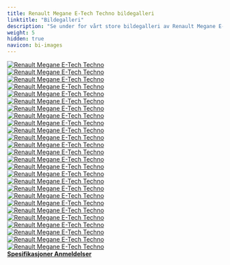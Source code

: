 ```yaml
---
title: Renault Megane E-Tech Techno bildegalleri
linktitle: "Bildegalleri"
description: "Se under for vårt store bildegalleri av Renault Megane E-Tech Techno. Klikk på bildene for høyoppløselige versjoner."
weight: 5
hidden: true
navicon: bi-images
---
```

<!-- markdownlint-disable MD033 -->
<div class="row" id ="my-gallery">
	<div class="pswp-grid-item col-6 col-md-4">
		<a href="https://media.evkx.net/multimedia/models/renault/megane/megane_e-tech_techno/charging_1.jpeg"
data-pswp-src="https://media.evkx.net/multimedia/models/renault/megane/megane_e-tech_techno/charging_1.jpeg"
data-pswp-width="3000"
data-pswp-height="2134" 
target="_blank">
			<img src="https://media.evkx.net/multimedia/models/renault/megane/megane_e-tech_techno/charging_1_xst.jpeg" alt="Renault Megane E-Tech Techno" class="img-fluid " />
		</a>
	</div>
	<div class="pswp-grid-item col-6 col-md-4">
		<a href="https://media.evkx.net/multimedia/models/renault/megane/megane_e-tech_techno/exterior_1.jpeg"
data-pswp-src="https://media.evkx.net/multimedia/models/renault/megane/megane_e-tech_techno/exterior_1.jpeg"
data-pswp-width="3000"
data-pswp-height="1999" 
target="_blank">
			<img src="https://media.evkx.net/multimedia/models/renault/megane/megane_e-tech_techno/exterior_1_xst.jpeg" alt="Renault Megane E-Tech Techno" class="img-fluid " />
		</a>
	</div>
	<div class="pswp-grid-item col-6 col-md-4">
		<a href="https://media.evkx.net/multimedia/models/renault/megane/megane_e-tech_techno/exterior_2.jpeg"
data-pswp-src="https://media.evkx.net/multimedia/models/renault/megane/megane_e-tech_techno/exterior_2.jpeg"
data-pswp-width="3000"
data-pswp-height="2001" 
target="_blank">
			<img src="https://media.evkx.net/multimedia/models/renault/megane/megane_e-tech_techno/exterior_2_xst.jpeg" alt="Renault Megane E-Tech Techno" class="img-fluid " />
		</a>
	</div>
	<div class="pswp-grid-item col-6 col-md-4">
		<a href="https://media.evkx.net/multimedia/models/renault/megane/megane_e-tech_techno/exterior_3.jpg"
data-pswp-src="https://media.evkx.net/multimedia/models/renault/megane/megane_e-tech_techno/exterior_3.jpg"
data-pswp-width="3000"
data-pswp-height="2000" 
target="_blank">
			<img src="https://media.evkx.net/multimedia/models/renault/megane/megane_e-tech_techno/exterior_3_xst.jpg" alt="Renault Megane E-Tech Techno" class="img-fluid " />
		</a>
	</div>
	<div class="pswp-grid-item col-6 col-md-4">
		<a href="https://media.evkx.net/multimedia/models/renault/megane/megane_e-tech_techno/exterior_4.jpeg"
data-pswp-src="https://media.evkx.net/multimedia/models/renault/megane/megane_e-tech_techno/exterior_4.jpeg"
data-pswp-width="3000"
data-pswp-height="2001" 
target="_blank">
			<img src="https://media.evkx.net/multimedia/models/renault/megane/megane_e-tech_techno/exterior_4_xst.jpeg" alt="Renault Megane E-Tech Techno" class="img-fluid " />
		</a>
	</div>
	<div class="pswp-grid-item col-6 col-md-4">
		<a href="https://media.evkx.net/multimedia/models/renault/megane/megane_e-tech_techno/exterior_5.jpeg"
data-pswp-src="https://media.evkx.net/multimedia/models/renault/megane/megane_e-tech_techno/exterior_5.jpeg"
data-pswp-width="3000"
data-pswp-height="2000" 
target="_blank">
			<img src="https://media.evkx.net/multimedia/models/renault/megane/megane_e-tech_techno/exterior_5_xst.jpeg" alt="Renault Megane E-Tech Techno" class="img-fluid " />
		</a>
	</div>
	<div class="pswp-grid-item col-6 col-md-4">
		<a href="https://media.evkx.net/multimedia/models/renault/megane/megane_e-tech_techno/exterior_6.jpeg"
data-pswp-src="https://media.evkx.net/multimedia/models/renault/megane/megane_e-tech_techno/exterior_6.jpeg"
data-pswp-width="3000"
data-pswp-height="2250" 
target="_blank">
			<img src="https://media.evkx.net/multimedia/models/renault/megane/megane_e-tech_techno/exterior_6_xst.jpeg" alt="Renault Megane E-Tech Techno" class="img-fluid " />
		</a>
	</div>
	<div class="pswp-grid-item col-6 col-md-4">
		<a href="https://media.evkx.net/multimedia/models/renault/megane/megane_e-tech_techno/frontseats_1.jpg"
data-pswp-src="https://media.evkx.net/multimedia/models/renault/megane/megane_e-tech_techno/frontseats_1.jpg"
data-pswp-width="1920"
data-pswp-height="1080" 
target="_blank">
			<img src="https://media.evkx.net/multimedia/models/renault/megane/megane_e-tech_techno/frontseats_1_xst.jpg" alt="Renault Megane E-Tech Techno" class="img-fluid " />
		</a>
	</div>
	<div class="pswp-grid-item col-6 col-md-4">
		<a href="https://media.evkx.net/multimedia/models/renault/megane/megane_e-tech_techno/frontseats_2.jpg.jpeg"
data-pswp-src="https://media.evkx.net/multimedia/models/renault/megane/megane_e-tech_techno/frontseats_2.jpg.jpeg"
data-pswp-width="3000"
data-pswp-height="2250" 
target="_blank">
			<img src="https://media.evkx.net/multimedia/models/renault/megane/megane_e-tech_techno/frontseats_2.jpg_xst.jpeg" alt="Renault Megane E-Tech Techno" class="img-fluid " />
		</a>
	</div>
	<div class="pswp-grid-item col-6 col-md-4">
		<a href="https://media.evkx.net/multimedia/models/renault/megane/megane_e-tech_techno/headlights_1.jpeg"
data-pswp-src="https://media.evkx.net/multimedia/models/renault/megane/megane_e-tech_techno/headlights_1.jpeg"
data-pswp-width="3000"
data-pswp-height="2250" 
target="_blank">
			<img src="https://media.evkx.net/multimedia/models/renault/megane/megane_e-tech_techno/headlights_1_xst.jpeg" alt="Renault Megane E-Tech Techno" class="img-fluid " />
		</a>
	</div>
	<div class="pswp-grid-item col-6 col-md-4">
		<a href="https://media.evkx.net/multimedia/models/renault/megane/megane_e-tech_techno/interior_1.jpeg"
data-pswp-src="https://media.evkx.net/multimedia/models/renault/megane/megane_e-tech_techno/interior_1.jpeg"
data-pswp-width="3000"
data-pswp-height="2000" 
target="_blank">
			<img src="https://media.evkx.net/multimedia/models/renault/megane/megane_e-tech_techno/interior_1_xst.jpeg" alt="Renault Megane E-Tech Techno" class="img-fluid " />
		</a>
	</div>
	<div class="pswp-grid-item col-6 col-md-4">
		<a href="https://media.evkx.net/multimedia/models/renault/megane/megane_e-tech_techno/interior_2.jpeg"
data-pswp-src="https://media.evkx.net/multimedia/models/renault/megane/megane_e-tech_techno/interior_2.jpeg"
data-pswp-width="3000"
data-pswp-height="1999" 
target="_blank">
			<img src="https://media.evkx.net/multimedia/models/renault/megane/megane_e-tech_techno/interior_2_xst.jpeg" alt="Renault Megane E-Tech Techno" class="img-fluid " />
		</a>
	</div>
	<div class="pswp-grid-item col-6 col-md-4">
		<a href="https://media.evkx.net/multimedia/models/renault/megane/megane_e-tech_techno/interior_3.jpeg"
data-pswp-src="https://media.evkx.net/multimedia/models/renault/megane/megane_e-tech_techno/interior_3.jpeg"
data-pswp-width="3000"
data-pswp-height="2000" 
target="_blank">
			<img src="https://media.evkx.net/multimedia/models/renault/megane/megane_e-tech_techno/interior_3_xst.jpeg" alt="Renault Megane E-Tech Techno" class="img-fluid " />
		</a>
	</div>
	<div class="pswp-grid-item col-6 col-md-4">
		<a href="https://media.evkx.net/multimedia/models/renault/megane/megane_e-tech_techno/interior_4.jpeg"
data-pswp-src="https://media.evkx.net/multimedia/models/renault/megane/megane_e-tech_techno/interior_4.jpeg"
data-pswp-width="3000"
data-pswp-height="2250" 
target="_blank">
			<img src="https://media.evkx.net/multimedia/models/renault/megane/megane_e-tech_techno/interior_4_xst.jpeg" alt="Renault Megane E-Tech Techno" class="img-fluid " />
		</a>
	</div>
	<div class="pswp-grid-item col-6 col-md-4">
		<a href="https://media.evkx.net/multimedia/models/renault/megane/megane_e-tech_techno/interior_5.jpeg"
data-pswp-src="https://media.evkx.net/multimedia/models/renault/megane/megane_e-tech_techno/interior_5.jpeg"
data-pswp-width="3000"
data-pswp-height="2250" 
target="_blank">
			<img src="https://media.evkx.net/multimedia/models/renault/megane/megane_e-tech_techno/interior_5_xst.jpeg" alt="Renault Megane E-Tech Techno" class="img-fluid " />
		</a>
	</div>
	<div class="pswp-grid-item col-6 col-md-4">
		<a href="https://media.evkx.net/multimedia/models/renault/megane/megane_e-tech_techno/main_1.jpeg"
data-pswp-src="https://media.evkx.net/multimedia/models/renault/megane/megane_e-tech_techno/main_1.jpeg"
data-pswp-width="3000"
data-pswp-height="2001" 
target="_blank">
			<img src="https://media.evkx.net/multimedia/models/renault/megane/megane_e-tech_techno/main_1_xst.jpeg" alt="Renault Megane E-Tech Techno" class="img-fluid " />
		</a>
	</div>
	<div class="pswp-grid-item col-6 col-md-4">
		<a href="https://media.evkx.net/multimedia/models/renault/megane/megane_e-tech_techno/rearlights_1.jpg"
data-pswp-src="https://media.evkx.net/multimedia/models/renault/megane/megane_e-tech_techno/rearlights_1.jpg"
data-pswp-width="3000"
data-pswp-height="1687" 
target="_blank">
			<img src="https://media.evkx.net/multimedia/models/renault/megane/megane_e-tech_techno/rearlights_1_xst.jpg" alt="Renault Megane E-Tech Techno" class="img-fluid " />
		</a>
	</div>
	<div class="pswp-grid-item col-6 col-md-4">
		<a href="https://media.evkx.net/multimedia/models/renault/megane/megane_e-tech_techno/rearlights_2.jpeg"
data-pswp-src="https://media.evkx.net/multimedia/models/renault/megane/megane_e-tech_techno/rearlights_2.jpeg"
data-pswp-width="3000"
data-pswp-height="2250" 
target="_blank">
			<img src="https://media.evkx.net/multimedia/models/renault/megane/megane_e-tech_techno/rearlights_2_xst.jpeg" alt="Renault Megane E-Tech Techno" class="img-fluid " />
		</a>
	</div>
	<div class="pswp-grid-item col-6 col-md-4">
		<a href="https://media.evkx.net/multimedia/models/renault/megane/megane_e-tech_techno/screens_1.jpeg"
data-pswp-src="https://media.evkx.net/multimedia/models/renault/megane/megane_e-tech_techno/screens_1.jpeg"
data-pswp-width="3000"
data-pswp-height="2001" 
target="_blank">
			<img src="https://media.evkx.net/multimedia/models/renault/megane/megane_e-tech_techno/screens_1_xst.jpeg" alt="Renault Megane E-Tech Techno" class="img-fluid " />
		</a>
	</div>
	<div class="pswp-grid-item col-6 col-md-4">
		<a href="https://media.evkx.net/multimedia/models/renault/megane/megane_e-tech_techno/screens_2.jpg"
data-pswp-src="https://media.evkx.net/multimedia/models/renault/megane/megane_e-tech_techno/screens_2.jpg"
data-pswp-width="2400"
data-pswp-height="1256" 
target="_blank">
			<img src="https://media.evkx.net/multimedia/models/renault/megane/megane_e-tech_techno/screens_2_xst.jpg" alt="Renault Megane E-Tech Techno" class="img-fluid " />
		</a>
	</div>
	<div class="pswp-grid-item col-6 col-md-4">
		<a href="https://media.evkx.net/multimedia/models/renault/megane/megane_e-tech_techno/screens_3.jpeg"
data-pswp-src="https://media.evkx.net/multimedia/models/renault/megane/megane_e-tech_techno/screens_3.jpeg"
data-pswp-width="3000"
data-pswp-height="2250" 
target="_blank">
			<img src="https://media.evkx.net/multimedia/models/renault/megane/megane_e-tech_techno/screens_3_xst.jpeg" alt="Renault Megane E-Tech Techno" class="img-fluid " />
		</a>
	</div>
	<div class="pswp-grid-item col-6 col-md-4">
		<a href="https://media.evkx.net/multimedia/models/renault/megane/megane_e-tech_techno/secondrowseats_1.jpeg"
data-pswp-src="https://media.evkx.net/multimedia/models/renault/megane/megane_e-tech_techno/secondrowseats_1.jpeg"
data-pswp-width="3000"
data-pswp-height="2001" 
target="_blank">
			<img src="https://media.evkx.net/multimedia/models/renault/megane/megane_e-tech_techno/secondrowseats_1_xst.jpeg" alt="Renault Megane E-Tech Techno" class="img-fluid " />
		</a>
	</div>
	<div class="pswp-grid-item col-6 col-md-4">
		<a href="https://media.evkx.net/multimedia/models/renault/megane/megane_e-tech_techno/soundsystem_1.jpeg"
data-pswp-src="https://media.evkx.net/multimedia/models/renault/megane/megane_e-tech_techno/soundsystem_1.jpeg"
data-pswp-width="3000"
data-pswp-height="2000" 
target="_blank">
			<img src="https://media.evkx.net/multimedia/models/renault/megane/megane_e-tech_techno/soundsystem_1_xst.jpeg" alt="Renault Megane E-Tech Techno" class="img-fluid " />
		</a>
	</div>
	<div class="pswp-grid-item col-6 col-md-4">
		<a href="https://media.evkx.net/multimedia/models/renault/megane/megane_e-tech_techno/trunk_1.jpg"
data-pswp-src="https://media.evkx.net/multimedia/models/renault/megane/megane_e-tech_techno/trunk_1.jpg"
data-pswp-width="3000"
data-pswp-height="1688" 
target="_blank">
			<img src="https://media.evkx.net/multimedia/models/renault/megane/megane_e-tech_techno/trunk_1_xst.jpg" alt="Renault Megane E-Tech Techno" class="img-fluid " />
		</a>
	</div>
	<div class="pswp-grid-item col-6 col-md-4">
		<a href="https://media.evkx.net/multimedia/models/renault/megane/megane_e-tech_techno/trunk_2.jpeg"
data-pswp-src="https://media.evkx.net/multimedia/models/renault/megane/megane_e-tech_techno/trunk_2.jpeg"
data-pswp-width="3000"
data-pswp-height="2001" 
target="_blank">
			<img src="https://media.evkx.net/multimedia/models/renault/megane/megane_e-tech_techno/trunk_2_xst.jpeg" alt="Renault Megane E-Tech Techno" class="img-fluid " />
		</a>
	</div>
	<div class="pswp-grid-item col-6 col-md-4">
		<a href="https://media.evkx.net/multimedia/models/renault/megane/megane_e-tech_techno/trunk_3.jpeg"
data-pswp-src="https://media.evkx.net/multimedia/models/renault/megane/megane_e-tech_techno/trunk_3.jpeg"
data-pswp-width="3000"
data-pswp-height="2000" 
target="_blank">
			<img src="https://media.evkx.net/multimedia/models/renault/megane/megane_e-tech_techno/trunk_3_xst.jpeg" alt="Renault Megane E-Tech Techno" class="img-fluid " />
		</a>
	</div>
</div>
<script type="module">
  import PhotoSwipeLightbox from '/js/photoswipe-lightbox.esm.js';
    const lightbox = new PhotoSwipeLightbox({
       gallery: '#my-gallery',
        children: 'a',
        pswpModule: () => import('/js/photoswipe.esm.js')
    });
lightbox.init();
</script>
<div class="mt-3 mb-3">
<a href="../specifications/" class="text-decoration-none text-black">
<strong><i class="bi-arrow-left"></i> Spesifikasjoner </strong>
</a>
<a href="../reviews/" class="text-decoration-none text-black float-end">
<strong>Anmeldelser <i class="bi-arrow-right"></i></strong>
</a>
</div>
